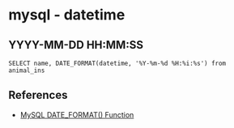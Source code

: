 # mysql - datetime
## YYYY-MM-DD HH:MM:SS
```
SELECT name, DATE_FORMAT(datetime, '%Y-%m-%d %H:%i:%s') from animal_ins
```

## References
* [MySQL DATE_FORMAT() Function](https://www.w3schools.com/sql/func_mysql_date_format.asp)